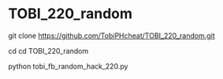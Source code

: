 # TOBI_220_random

git clone https://github.com/TobiPHcheat/TOBI_220_random.git

cd cd TOBI_220_random

python tobi_fb_random_hack_220.py
